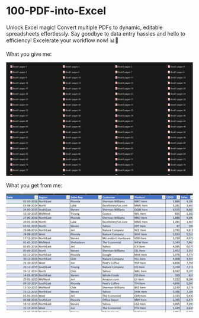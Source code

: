 # 100-PDF-into-Excel
Unlock Excel magic! Convert multiple PDFs to dynamic, editable spreadsheets effortlessly. Say goodbye to data entry hassles and hello to efficiency! Excelerate your workflow now! 📊💫

What you give me:

![PDFs](https://github.com/DionBenFernandes-Dev/100-PDF-into-Excel/blob/main/Screenshot%202024-03-14%20115417.png)

What you get from me:

![Excel](https://github.com/DionBenFernandes-Dev/100-PDF-into-Excel/blob/main/100pdf.png)
